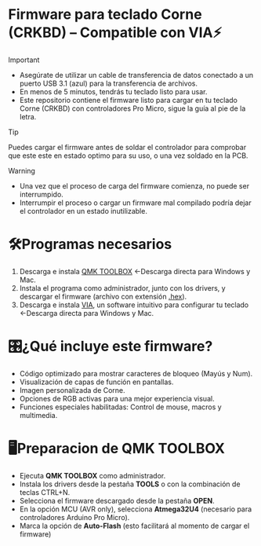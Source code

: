 # Firmware para teclado Corne (CRKBD) – Compatible con VIA⚡
> [!IMPORTANT]
>- Asegúrate de utilizar un cable de transferencia de datos conectado a un puerto USB 3.1 (azul) para la transferencia de archivos.
>- En menos de 5 minutos, tendrás tu teclado listo para usar.
>- Este repositorio contiene el firmware listo para cargar en tu teclado Corne (CRKBD) con controladores Pro Micro, sigue la guía al pie de la letra.

> [!TIP]
> Puedes cargar el firmware antes de soldar el controlador para comprobar que este este en estado optimo para su uso, o una vez soldado en la PCB.

> [!WARNING]
>- Una vez que el proceso de carga del firmware comienza, no puede ser interrumpido.
>- Interrumpir el proceso o cargar un firmware mal compilado podría dejar el controlador en un estado inutilizable.

# 🛠️Programas necesarios
1. Descarga e instala [QMK TOOLBOX](https://qmk.fm/toolbox) <-Descarga directa para Windows y Mac.
2. Instala el programa como administrador, junto con los drivers, y descargar el firmware (archivo con extensión [.hex](https://github.com/AplyyKey/Via_firmware_crkbd/blob/main/crkbd_rev1_via.hex)).
3. Descarga e instala [VIA](https://github.com/the-via/releases/releases), un software intuitivo para configurar tu teclado <-Descarga directa para Windows y Mac.

  
# 🎛️¿Qué incluye este firmware?
- Código optimizado para mostrar caracteres de bloqueo (Mayús y Num).
- Visualización de capas de función en pantallas.
- Imagen personalizada de Corne.
- Opciones de RGB activas para una mejor experiencia visual.
- Funciones especiales habilitadas: Control de mouse, macros y multimedia.

# 🖥️Preparacion de QMK TOOLBOX
- Ejecuta **QMK TOOLBOX** como administrador.
- Instala los drivers desde la pestaña **TOOLS** o con la combinación de teclas CTRL+N.
- Selecciona el firmware descargado desde la pestaña **OPEN**.
- En la opción MCU (AVR only), selecciona **Atmega32U4** (necesario para controladores Arduino Pro Micro).
- Marca la opción de **Auto-Flash** (esto facilitará al momento de cargar el firmware)
